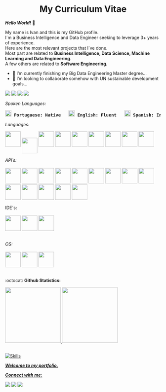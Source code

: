 <!DOCTYPE html>
<html lang="en">
<head>
    <meta charset="UTF-8">
    <h1 align="center">My Curriculum Vitae</h1>
</head>
            

<body>

***Hello World!*** 👋

My name is Ivan and this is my GitHub profile.<br/>
I´m a Business Intelligence and Data Engineer seeking to leverage 3+ years of experience.<br/>
Here are the most relevant projects that I´ve done.<br/>
Most part are related to **Business Intelligence, Data Science, Machine Learning and Data Engineering**.<br/>
A few others are related to **Software Engineering**.<br/>

- 🌱 I’m currently finishing my Big Data Engineering Master degree...
- 👯 I’m looking to collaborate somehow with UN sustainable development goals...

<img src="https://img.shields.io/badge/Bachelor-Production%20Engineering-blue" /> <img src="https://img.shields.io/badge/Master-Business%20Intelligence-yellow" /> <img src="https://img.shields.io/badge/Master-Data%20Engineering%20at%20IGTI-yellow" />
<img src="https://img.shields.io/badge/Master-Data%20Engineering%20at%20Purdue%20University-yellow" />

*Spoken Languages:*<br/>
    
<pre><img src="https://user-images.githubusercontent.com/67763471/179825097-f51303c7-75eb-4975-99c0-c8d8e5d86e7e.svg" width="20" heigth="20" /> <strong>Portuguese: Native</strong>   <img src="https://user-images.githubusercontent.com/67763471/179825666-9fa4ac93-a70e-4128-a62f-dec064199be2.png" width="20" heigth="20" /> <strong>English: Fluent</strong>   <img src="https://user-images.githubusercontent.com/67763471/179826733-23b80a09-0827-4f0e-b12a-16b1e643eb35.jpg" width="20" heigth="20" /> <strong>Spanish: Intermediate</strong>   <img src="https://user-images.githubusercontent.com/67763471/179826227-e15c5b20-86e0-4b87-9406-08af122630a8.png" width="20" heigth="20" /> <strong>Italian: Beginner</strong>   <img src="https://user-images.githubusercontent.com/67763471/179826181-0776bc73-c3a7-4229-9d6f-c59dcf9939b4.png" width="20" heigth="20" /> <strong>French: Beginner</strong></pre>

*Languages:*<br/>

<img src="https://cdn.jsdelivr.net/gh/devicons/devicon/icons/python/python-original-wordmark.svg" width="50" height="50" /> <img src="https://user-images.githubusercontent.com/67763471/179831331-66835d1b-7bd4-45c4-b86d-5a08883ab333.png" width="50" heigth="90" style="vertical-align:middle" /> <img src="https://cdn.jsdelivr.net/gh/devicons/devicon/icons/java/java-original-wordmark.svg" width="50" height="50" /> <img src="https://cdn.jsdelivr.net/gh/devicons/devicon/icons/rstudio/rstudio-original.svg" width="50" height="50" /> <img src="https://cdn.jsdelivr.net/gh/devicons/devicon/icons/c/c-original.svg" width="50" height="50" /> <img src="https://cdn.jsdelivr.net/gh/devicons/devicon/icons/cplusplus/cplusplus-original.svg" width="50" height="50" /> <img src="https://cdn.jsdelivr.net/gh/devicons/devicon/icons/html5/html5-original.svg" width="50" height="50" /> <img src="https://cdn.jsdelivr.net/gh/devicons/devicon/icons/bash/bash-original.svg" width="50" height="50" /> <img src="https://cdn.jsdelivr.net/gh/devicons/devicon/icons/git/git-plain-wordmark.svg" width="50" height="50" />
<br/>
    
*API´s:*<br/>    
<img src="https://cdn.jsdelivr.net/gh/devicons/devicon/icons/azure/azure-original.svg" width="50" height="50" /> <img src="https://cdn.jsdelivr.net/gh/devicons/devicon/icons/amazonwebservices/amazonwebservices-original.svg" width="50" height="50" /> <img src="https://cdn.jsdelivr.net/gh/devicons/devicon/icons/apache/apache-original.svg" width="50" height="50" /> <img src="https://cdn.jsdelivr.net/gh/devicons/devicon/icons/jupyter/jupyter-original-wordmark.svg" width="50" height="50" /> <img src="https://cdn.jsdelivr.net/gh/devicons/devicon/icons/anaconda/anaconda-original.svg" width="50" height="50" /> <img src="https://cdn.jsdelivr.net/gh/devicons/devicon/icons/docker/docker-original-wordmark.svg" width="50" height="50" /> <img src="https://cdn.jsdelivr.net/gh/devicons/devicon/icons/postgresql/postgresql-original-wordmark.svg" width="50" height="50" /> <img src="https://cdn.jsdelivr.net/gh/devicons/devicon/icons/mysql/mysql-original-wordmark.svg" width="50" height="50" /> <img src="https://cdn.jsdelivr.net/gh/devicons/devicon/icons/microsoftsqlserver/microsoftsqlserver-plain-wordmark.svg" width="50" height="50" /> <img src="https://cdn.jsdelivr.net/gh/devicons/devicon/icons/mongodb/mongodb-plain-wordmark.svg" width="50" height="50" /> <img src="https://cdn.jsdelivr.net/gh/devicons/devicon/icons/neo4j/neo4j-original-wordmark.svg" width="50" height="50" /> <img src="https://cdn.jsdelivr.net/gh/devicons/devicon/icons/slack/slack-original.svg" width="50" height="50" /> <img src="https://cdn.jsdelivr.net/gh/devicons/devicon/icons/trello/trello-plain-wordmark.svg" width="50" height="50" /> <img src="https://cdn.jsdelivr.net/gh/devicons/devicon/icons/tensorflow/tensorflow-original.svg" width="50" height="50" />
<br/>
    
IDE´s:<br/>    
<img src="https://cdn.jsdelivr.net/gh/devicons/devicon/icons/visualstudio/visualstudio-plain.svg" width="50" height="50" /> <img src="https://cdn.jsdelivr.net/gh/devicons/devicon/icons/vscode/vscode-original-wordmark.svg" width="50" height="50" /> <img src="https://cdn.jsdelivr.net/gh/devicons/devicon/icons/pycharm/pycharm-original.svg" width="50" height="50" />   
<br/>
    
*OS:*<br/>    
<img src="https://cdn.jsdelivr.net/gh/devicons/devicon/icons/windows8/windows8-original.svg" width="50" height="50" /> <img src="https://cdn.jsdelivr.net/gh/devicons/devicon/icons/linux/linux-original.svg" width="50" height="50" /> <img src="https://cdn.jsdelivr.net/gh/devicons/devicon/icons/ubuntu/ubuntu-plain-wordmark.svg" width="50" height="50" />          
<br/>    

    
:octocat: **Github Statistics:**
<div>
    <a href="https://github.com/olivivan7">
    <img height="180em" src="https://github-readme-stats.vercel.app/api/top-langs/?username=olivivan7&layout=compact&langs_count=7&theme=dracula"/> <img height="180em" src="https://github-readme-stats.vercel.app/api?username=olivivan7&show_icons=true&theme=dracula&include_all_commits=true&count_private=true"/>
</div>
<br/>    

![Skills](https://user-images.githubusercontent.com/67763471/179779107-25f0930e-70ff-482c-89c1-f1dc74d66809.png)
    
***Welcome to my portfolio.***  
    
***Connect with me:***   
    <div>
        <a href = "mailto:contato@olivivan@gmail.com"><img src="https://img.shields.io/badge/Gmail-D14836?style=for-the-badge&logo=gmail&logoColor=white" target="_blank"></a>
        <a href="https://www.linkedin.com/in/ivanmdeoliveira7/" target="_blank"><img src="https://img.shields.io/badge/-LinkedIn-%230077B5?style=for-the-badge&logo=linkedin&logoColor=white" target="_blank"></a>
        <a href="https://instagram.com/ivanmdeoliveira7/" target="_blank"><img src="https://img.shields.io/badge/-Instagram-%23E4405F?style=for-the-badge&logo=instagram&logoColor=white" target="_blank"></a>      
    </div>   
</body>
</html>
        
        

